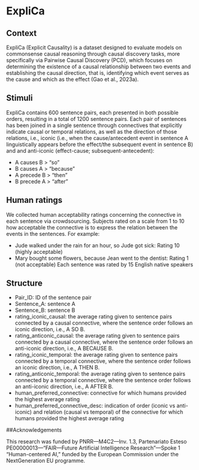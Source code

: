 # ExpliCa


## Context
ExpliCa (Explicit Causality) is a dataset designed to evaluate models on commonsense causal reasoning through causal discovery tasks, more specifically via Pairwise Causal Discovery (PCD), which focuses on determining the existence of a causal relationship between two events and establishing the causal direction, that is, identifying which event serves as the cause and which as the effect (Gao et al., 2023a).


## Stimuli
ExpliCa contains 600 sentence pairs, each presented in both possible orders, resulting in a total of 1200 sentence pairs. Each pair of sentences has been joined in a single sentence through connectives that explicitly indicate causal or temporal relations, as well as the direction of those relations, i.e., iconic (i.e., when the cause/antecedent event in sentence A linguistically appears  before  the effect/the subsequent event in sentence B) and and anti-iconic (effect-cause; subsequent-antecedent):
* A causes B > “so”
* B causes A > “because”
* A precede B > “then”
* B precede A > “after”

## Human ratings 
We collected human acceptability ratings concerning the connective in each sentence via crowdsourcing. Subjects rated on a scale from 1 to 10 how acceptable the connective is to express the relation between the events in the sentences.
For example:
* Jude walked under the rain for an hour, so Jude got sick: Rating 10 (highly acceptable)
* Mary bought some flowers, because Jean went to the dentist: Rating 1 (not acceptable)
Each sentence was rated by 15 English native speakers


## Structure
* Pair_ID: ID of the sentence pair
* Sentence_A: sentence A
* Sentence_B: sentence B
* rating_iconic_causal: the average rating given to sentence pairs connected by a causal connective, where the sentence order follows an iconic direction, i.e., A SO B.
* rating_anticonic_causal: the average rating given to sentence pairs connected by a causal connective, where the sentence order follows an anti-iconic direction, i.e., A BECAUSE B.
* rating_iconic_temporal: the average rating given to sentence pairs connected by a temporal connective, where the sentence order follows an iconic direction, i.e., A THEN B.
* rating_anticonic_temporal: the average rating given to sentence pairs connected by a temporal connective, where the sentence order follows an anti-iconic direction, i.e., A AFTER B.
* human_preferred_connective: connective for which humans provided the highest average rating
* human_preferred_connective_desc: indication of order (iconic vs anti-iconic) and relation (causal vs temporal) of the connective for which humans provided the highest average rating


##Acknowledgements

This research was funded by PNRR—M4C2—Inv. 1.3, Partenariato Esteso PE00000013—“FAIR—Future Artificial Intelligence Research”—Spoke 1 “Human-centered AI,” funded by the European Commission under the NextGeneration EU programme.
